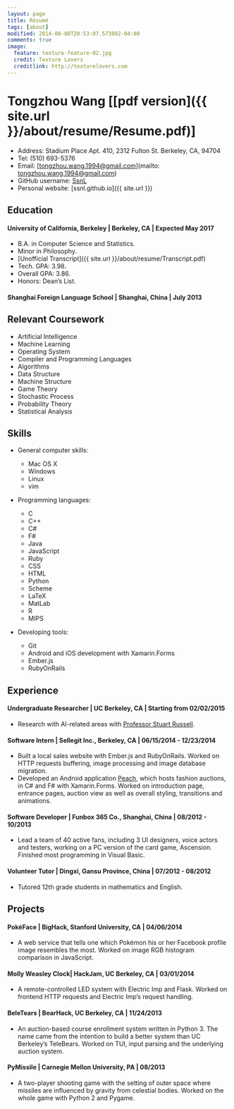 ```yaml
---
layout: page
title: Résumé
tags: [about]
modified: 2014-08-08T20:53:07.573882-04:00
comments: true
image:
  feature: texture-feature-02.jpg
  credit: Texture Lovers
  creditlink: http://texturelovers.com
---
```


# Tongzhou Wang [[pdf version]({{ site.url }}/about/resume/Resume.pdf)]
+ Address: Stadium Place Apt. 410, 2312 Fulton St. Berkeley, CA, 94704
+ Tel: (510) 693-5376 
+ Email: [tongzhou.wang.1994@gmail.com](mailto: tongzhou.wang.1994@gmail.com)
+ GitHub username: [SsnL](https://github.com/SsnL/)
+ Personal website: [ssnl.github.io]({{ site.url }})## Education#### University of California, Berkeley | Berkeley, CA | Expected May 2017+ B.A. in Computer Science and Statistics.+ Minor in Philosophy.+ [Unofficial Transcript]({{ site.url }}/about/resume/Transcript.pdf)+ Tech. GPA: 3.98. 
+ Overall GPA: 3.86. 
+ Honors: Dean’s List.#### Shanghai Foreign Language School | Shanghai, China | July 2013## Relevant Coursework
+ Artificial Intelligence+ Machine Learning+ Operating System+ Compiler and Programming Languages+ Algorithms+ Data Structure+ Machine Structure+ Game Theory+ Stochastic Process+ Probability Theory+ Statistical Analysis## Skills+ General computer skills:     + Mac OS X    + Windows    + Linux    + vim
+ Programming languages:
    + C
    + C++
    + C#
    + F#
    + Java
    + JavaScript
    + Ruby
    + CSS
    + HTML
    + Python
    + Scheme
    + LaTeX
    + MatLab
    + R
    + MIPS
    + Developing tools: 
    + Git
    + Android and iOS development with Xamarin.Forms
    + Ember.js
    + RubyOnRails ## Experience#### Undergraduate Researcher | UC Berkeley, CA | Starting from 02/02/2015
+ Research with AI-related areas with [Professor Stuart Russell](http://www.cs.berkeley.edu/~russell/).#### Software Intern | Sellegit Inc., Berkeley, CA | 06/15/2014 - 12/23/2014+ Built a local sales website with Ember.js and RubyOnRails. Worked on HTTP requests buffering, image processing and image database migration.+ Developed an Android application [Peach](https://peachapp.com/), which hosts fashion auctions, in C# and F# with Xamarin.Forms.   Worked on introduction page, entrance pages, auction view as well as overall styling, transitions and animations. #### Software Developer | Funbox 365 Co., Shanghai, China | 08/2012 - 10/2013+ Lead a team of 40 active fans, including 3 UI designers, voice actors and testers, working on a PC version of the card game, Ascension. Finished most programming in Visual Basic. #### Volunteer Tutor | Dingxi, Gansu Province, China | 07/2012 - 08/2012+ Tutored 12th grade students in mathematics and English. ## Projects #### PokéFace | BigHack, Stanford University, CA | 04/06/2014 + A web service that tells one which Pokémon his or her Facebook profile image resembles the most. Worked on image RGB histogram comparison in JavaScript.
#### Molly Weasley Clock| HackJam, UC Berkeley, CA | 03/01/2014+ A remote-controlled LED system with Electric Imp and Flask. Worked on frontend HTTP requests and Electric Imp’s request handling. 
#### BeleTears | BearHack, UC Berkeley, CA | 11/24/2013+ An auction-based course enrollment system written in Python 3. The name came from the intention to build a better system than UC Berkeley’s TeleBears. Worked on TUI, input parsing and the underlying auction system.#### PyMissile | Carnegie Mellon University, PA | 08/2013 + A two-player shooting game with the setting of outer space where missiles are influenced by gravity from celestial bodies. Worked on the whole game with Python 2 and Pygame.